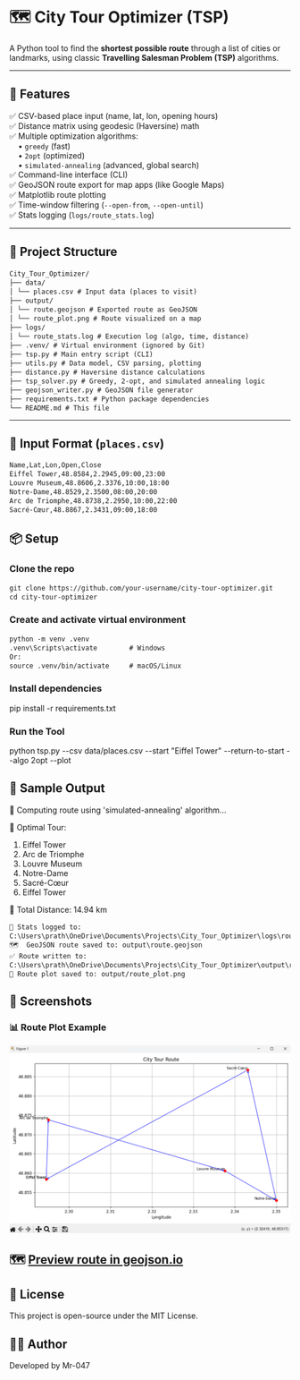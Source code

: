 # 🗺️ City Tour Optimizer (TSP)

A Python tool to find the **shortest possible route** through a list of cities or landmarks, using classic **Travelling Salesman Problem (TSP)** algorithms.

---

## 🚀 Features

✅ CSV-based place input (name, lat, lon, opening hours)  
✅ Distance matrix using geodesic (Haversine) math  
✅ Multiple optimization algorithms:  
&nbsp;&nbsp;&nbsp;&nbsp;• `greedy` (fast)  
&nbsp;&nbsp;&nbsp;&nbsp;• `2opt` (optimized)  
&nbsp;&nbsp;&nbsp;&nbsp;• `simulated-annealing` (advanced, global search)  
✅ Command-line interface (CLI)  
✅ GeoJSON route export for map apps (like Google Maps)  
✅ Matplotlib route plotting  
✅ Time-window filtering (`--open-from`, `--open-until`)  
✅ Stats logging (`logs/route_stats.log`)

---

## 📁 Project Structure
```
City_Tour_Optimizer/
├── data/
│ └── places.csv # Input data (places to visit)
├── output/
│ └── route.geojson # Exported route as GeoJSON
│ └── route_plot.png # Route visualized on a map
├── logs/
│ └── route_stats.log # Execution log (algo, time, distance)
├── .venv/ # Virtual environment (ignored by Git)
├── tsp.py # Main entry script (CLI)
├── utils.py # Data model, CSV parsing, plotting
├── distance.py # Haversine distance calculations
├── tsp_solver.py # Greedy, 2-opt, and simulated annealing logic
├── geojson_writer.py # GeoJSON file generator
├── requirements.txt # Python package dependencies
└── README.md # This file
```

---

## 🧾 Input Format (`places.csv`)

```csv
Name,Lat,Lon,Open,Close
Eiffel Tower,48.8584,2.2945,09:00,23:00
Louvre Museum,48.8606,2.3376,10:00,18:00
Notre-Dame,48.8529,2.3500,08:00,20:00
Arc de Triomphe,48.8738,2.2950,10:00,22:00
Sacré-Cœur,48.8867,2.3431,09:00,18:00
```

## 📦 Setup

### Clone the repo
```
git clone https://github.com/your-username/city-tour-optimizer.git
cd city-tour-optimizer
```

### Create and activate virtual environment
```
python -m venv .venv
.venv\Scripts\activate        # Windows
Or:
source .venv/bin/activate     # macOS/Linux
```

### Install dependencies
pip install -r requirements.txt

### Run the Tool
python tsp.py --csv data/places.csv --start "Eiffel Tower" --return-to-start --algo 2opt --plot

## 🧾 Sample Output
   
📍 Computing route using 'simulated-annealing' algorithm...

🧭 Optimal Tour:
1) Eiffel Tower
2) Arc de Triomphe
3) Louvre Museum
4) Notre-Dame
5) Sacré-Cœur
6) Eiffel Tower

📏 Total Distance: 14.94 km
```
📝 Stats logged to: C:\Users\prath\OneDrive\Documents\Projects\City_Tour_Optimizer\logs\route_stats.log
🗺️  GeoJSON route saved to: output\route.geojson
✅ Route written to: C:\Users\prath\OneDrive\Documents\Projects\City_Tour_Optimizer\output\route.geojson
📸 Route plot saved to: output/route_plot.png
```

## 📸 Screenshots

### 📊 Route Plot Example

![Route Plot](screenshot/route_plot.png)

## 🗺️ [Preview route in geojson.io](https://geojson.io/)

## 📄 License
This project is open-source under the MIT License.

## 👨‍💻 Author
Developed by Mr-047

